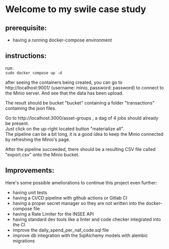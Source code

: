 # Welcome to my swile case study

## prerequisite:
- having a running docker-compose environment

## instructions:
run:  
`sudo docker compose up -d`
  
after seeing the containers being created, you can go to http://localhost:9001/ (username: minio, password: password) to connect to the Minio server. And see that the data has been upload.  
    
The result should be bucket "bucket" containing a folder "transactions" containing the json files.  
  
Go to http://localhost:3000/asset-groups , a dag of 4 jobs should already be present.  
Just click on the up-right located button "materialize all".  
The pipeline can be a bit long, it is a good idea to keep the Minio connected by refreshing the Minio's page.  
  
After the pipeline succeeded, there should be a resulting CSV file called "export.csv" onto the Minio bucket.

## Improvements:
Here's some possible ameliorations to continue this project even further:
- having unit tests
- having a CI/CD pipeline with github actions or Gitlab CI
- having a proper secret manager so they are not written into the docker-compose file
- having a Rate Limiter for the INSEE API
- having standard dev tools like a linter and code checker integrated into the CI
- improve the daily_spend_per_naf_code.sql file
- improve db integration with the SqlAlchemy models with alembic migrations
